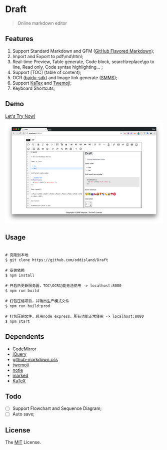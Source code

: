 # Draft

> Online markdown editor

## Features

1. Support Standard Markdown and GFM ([GitHub Flavored Markdown](https://github.github.com/gfm/));
2. Import and Export to pdf\md\html;
3. Real-time Preview, Table generate, Code block, search\replace\go to line, Read only, Code syntax highlighting... ;
4. Support [TOC] (table of content);
5. OCR ([baidu-sdk](https://ai.baidu.com/tech/ocr/general)) and Image link generate ([SMMS](https://sm.ms/));
6. Support [KaTex](https://khan.github.io/KaTeX/function-support.html) and [Twemoji](https://twitter.github.io/twemoji/preview.html);
7. Keyboard Shortcuts;

## Demo

[Let's Try Now!](http://138.128.201.158:8080/)

<img src="./example/example.png">

## Usage

```shell

# 克隆到本地
$ git clone https://github.com/oddisland/Draft 

# 安装依赖
$ npm install

# 开启热更新服务器，TOC\OCR功能无法使用 -> localhost:8080
$ npm run build

# 打包压缩项目，并输出生产模式文件
$ npm run build:prod

# 打包压缩文件，启用node express，所有功能正常使用 -> localhost:8080
$ npm start

```

## Dependents 

- [CodeMirror](http://codemirror.net/)
- [jQuery](https://jquery.com/)
- [github-markdown.css](https://sindresorhus.com/github-markdown-css/)
- [twemoji](https://twemoji.twitter.com/)
- [notie](https://jaredreich.com/notie)
- [marked](https://marked.js.org/)
- [KaTeX](https://khan.github.io/KaTeX/)

## Todo

- [ ] Support Flowchart and Sequence Diagram;
- [ ] Auto save;

## License

The [MIT](https://github.com/oddisland/Draft/blob/master/LICENSE) License.